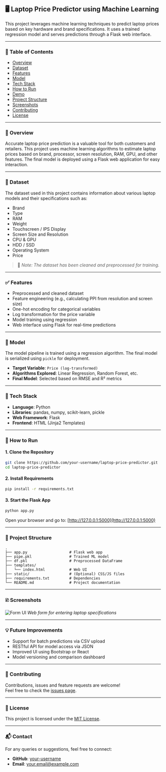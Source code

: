 ## 🖥️ Laptop Price Predictor using Machine Learning

This project leverages machine learning techniques to predict laptop prices based on key hardware and brand specifications. It uses a trained regression model and serves predictions through a Flask web interface.

---

### 📌 Table of Contents

- [Overview](#overview)
- [Dataset](#dataset)
- [Features](#features)
- [Model](#model)
- [Tech Stack](#tech-stack)
- [How to Run](#how-to-run)
- [Demo](#demo)
- [Project Structure](#project-structure)
- [Screenshots](#screenshots)
- [Contributing](#contributing)
- [License](#license)

---

### 📖 Overview

Accurate laptop price prediction is a valuable tool for both customers and retailers. This project uses machine learning algorithms to estimate laptop prices based on brand, processor, screen resolution, RAM, GPU, and other features. The final model is deployed using a Flask web application for easy interaction.

---

### 📂 Dataset

The dataset used in this project contains information about various laptop models and their specifications such as:

- Brand
- Type
- RAM
- Weight
- Touchscreen / IPS Display
- Screen Size and Resolution
- CPU & GPU
- HDD / SSD
- Operating System
- Price

> 📌 *Note: The dataset has been cleaned and preprocessed for training.*

---

### ✅ Features

- Preprocessed and cleaned dataset
- Feature engineering (e.g., calculating PPI from resolution and screen size)
- One-hot encoding for categorical variables
- Log transformation for the price variable
- Model training using regression
- Web interface using Flask for real-time predictions

---

### 🤖 Model

The model pipeline is trained using a regression algorithm. The final model is serialized using `pickle` for deployment.

- **Target Variable**: `Price (log-transformed)`
- **Algorithms Explored**: Linear Regression, Random Forest, etc.
- **Final Model**: Selected based on RMSE and R² metrics

---

### 💠 Tech Stack

- **Language**: Python
- **Libraries**: pandas, numpy, scikit-learn, pickle
- **Web Framework**: Flask
- **Frontend**: HTML (Jinja2 Templates)

---

### 🚀 How to Run

#### 1. Clone the Repository

```bash
git clone https://github.com/your-username/laptop-price-predictor.git
cd laptop-price-predictor
```

#### 2. Install Requirements

```bash
pip install -r requirements.txt
```

#### 3. Start the Flask App

```bash
python app.py
```

Open your browser and go to: [http://127.0.0.1:5000](http://127.0.0.1:5000)

---

### 📁 Project Structure

```
.
├── app.py                   # Flask web app
├── pipe.pkl                 # Trained ML model
├── df.pkl                   # Preprocessed DataFrame
├── templates/
│   └── index.html           # Web UI
├── static/                  # (Optional) CSS/JS files
├── requirements.txt         # Dependencies
└── README.md                # Project documentation
```

---

### 🗈️ Screenshots

![Form UI](https://via.placeholder.com/600x350?text=Form+Input+UI)
*Web form for entering laptop specifications*

---

### 💡 Future Improvements

- Support for batch predictions via CSV upload
- RESTful API for model access via JSON
- Improved UI using Bootstrap or React
- Model versioning and comparison dashboard

---

### 🤝 Contributing

Contributions, issues and feature requests are welcome!  
Feel free to check the [issues page](https://github.com/your-username/laptop-price-predictor/issues).

---

### 📄 License

This project is licensed under the [MIT License](LICENSE).

---

### 📬 Contact

For any queries or suggestions, feel free to connect:

- **GitHub**: [your-username](https://github.com/your-username)
- **Email**: your.email@example.com

